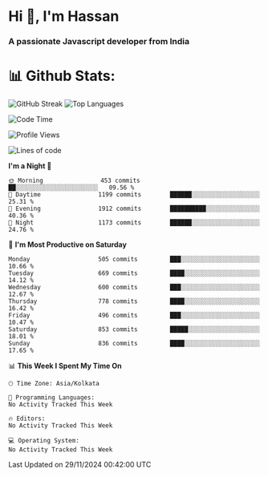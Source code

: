 # Hi 👋, I'm Hassan
### A passionate Javascript developer from India


# 📊 Github Stats:
![GitHub Streak](https://github-readme-streak-stats.herokuapp.com/?user=codeblooded47&theme=dracula&hide_border=false)
![Top Languages](https://github-readme-stats.vercel.app/api/top-langs/?username=codeblooded47&layout=compact&theme=dracula)



<!--START_SECTION:waka-->
![Code Time](http://img.shields.io/badge/Code%20Time-869%20hrs%2039%20mins-blue)

![Profile Views](http://img.shields.io/badge/Profile%20Views-0-blue)

![Lines of code](https://img.shields.io/badge/From%20Hello%20World%20I%27ve%20Written-23.8%20million%20lines%20of%20code-blue)

**I'm a Night 🦉** 

```text
🌞 Morning                453 commits         ██░░░░░░░░░░░░░░░░░░░░░░░   09.56 % 
🌆 Daytime                1199 commits        ██████░░░░░░░░░░░░░░░░░░░   25.31 % 
🌃 Evening                1912 commits        ██████████░░░░░░░░░░░░░░░   40.36 % 
🌙 Night                  1173 commits        ██████░░░░░░░░░░░░░░░░░░░   24.76 % 
```
📅 **I'm Most Productive on Saturday** 

```text
Monday                   505 commits         ███░░░░░░░░░░░░░░░░░░░░░░   10.66 % 
Tuesday                  669 commits         ████░░░░░░░░░░░░░░░░░░░░░   14.12 % 
Wednesday                600 commits         ███░░░░░░░░░░░░░░░░░░░░░░   12.67 % 
Thursday                 778 commits         ████░░░░░░░░░░░░░░░░░░░░░   16.42 % 
Friday                   496 commits         ███░░░░░░░░░░░░░░░░░░░░░░   10.47 % 
Saturday                 853 commits         █████░░░░░░░░░░░░░░░░░░░░   18.01 % 
Sunday                   836 commits         ████░░░░░░░░░░░░░░░░░░░░░   17.65 % 
```


📊 **This Week I Spent My Time On** 

```text
🕑︎ Time Zone: Asia/Kolkata

💬 Programming Languages: 
No Activity Tracked This Week

🔥 Editors: 
No Activity Tracked This Week

💻 Operating System: 
No Activity Tracked This Week
```


 Last Updated on 29/11/2024 00:42:00 UTC
<!--END_SECTION:waka-->

